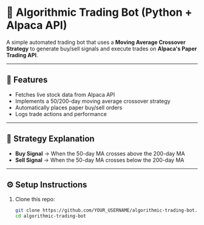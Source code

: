 # 🤖 Algorithmic Trading Bot (Python + Alpaca API)

A simple automated trading bot that uses a **Moving Average Crossover Strategy** to generate buy/sell signals and execute trades on **Alpaca's Paper Trading API**.

---

## 🚀 Features
- Fetches live stock data from Alpaca API
- Implements a 50/200-day moving average crossover strategy
- Automatically places paper buy/sell orders
- Logs trade actions and performance

---

## 🧠 Strategy Explanation
- **Buy Signal** → When the 50-day MA crosses above the 200-day MA
- **Sell Signal** → When the 50-day MA crosses below the 200-day MA

---

## ⚙️ Setup Instructions

1. Clone this repo:
   ```bash
   git clone https://github.com/YOUR_USERNAME/algorithmic-trading-bot.git
   cd algorithmic-trading-bot
